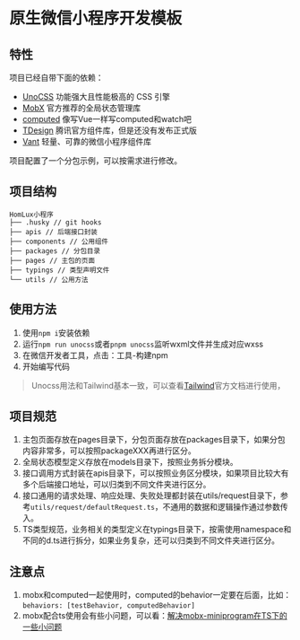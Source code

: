 # 原生微信小程序开发模板

## 特性
项目已经自带下面的依赖：
- [UnoCSS](https://github.com/MellowCo/unocss-preset-weapp) 功能强大且性能极高的 CSS 引擎
- [MobX](https://github.com/wechat-miniprogram/mobx-miniprogram-bindings) 官方推荐的全局状态管理库
- [computed](https://github.com/wechat-miniprogram/computed) 像写Vue一样写computed和watch吧
- [TDesign](https://tdesign.tencent.com/miniprogram/overview) 腾讯官方组件库，但是还没有发布正式版
- [Vant](https://vant-contrib.gitee.io/vant-weapp) 轻量、可靠的微信小程序组件库

项目配置了一个分包示例，可以按需求进行修改。

## 项目结构
```
HomLux小程序
├── .husky // git hooks
├── apis // 后端接口封装
├── components // 公用组件
├── packages // 分包目录
├── pages // 主包的页面
├── typings // 类型声明文件
└── utils // 公用方法
```

## 使用方法
1. 使用`npm i`安装依赖
2. 运行`npm run unocss`或者`pnpm unocss`监听wxml文件并生成对应wxss
3. 在微信开发者工具，点击：工具-构建npm
4. 开始编写代码


> Unocss用法和Tailwind基本一致，可以查看[Tailwind](https://tailwindcss.com/)官方文档进行使用，

## 项目规范
1. 主包页面存放在pages目录下，分包页面存放在packages目录下，如果分包内容非常多，可以按照packageXXX再进行区分。
2. 全局状态模型定义存放在models目录下，按照业务拆分模块。
3. 接口调用方式封装在apis目录下，可以按照业务区分模块，如果项目比较大有多个后端接口地址，可以归类到不同文件夹进行区分。
4. 接口通用的请求处理、响应处理、失败处理都封装在utils/request目录下，参考`utils/request/defaultRequest.ts`，不通用的数据和逻辑操作通过参数传入。
5. TS类型规范，业务相关的类型定义在typings目录下，按需使用namespace和不同的d.ts进行拆分，如果业务复杂，还可以归类到不同文件夹进行区分。

## 注意点
1. mobx和computed一起使用时，computed的behavior一定要在后面，比如：`behaviors: [testBehavior, computedBehavior]`
2. mobx配合ts使用会有些小问题，可以看：[解决mobx-miniprogram在TS下的一些小问题](https://wyatex.gitee.io/%E5%89%8D%E7%AB%AF/%E8%A7%A3%E5%86%B3mobx-miniprogram%E5%9C%A8TS%E4%B8%8B%E7%9A%84%E4%B8%80%E4%BA%9B%E5%B0%8F%E9%97%AE%E9%A2%98/)
